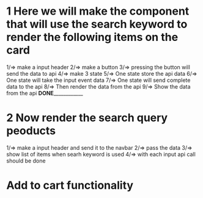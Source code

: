 # 1 Here we will make the component that will use the search keyword to render the following items on the card
1/=>  make a input header
2/=>  make a button
3/=>  pressing the button will send the data to api
4/=>  make 3 state
5/=>  One state store the api data
6/=>  One state will take the input event data
7/=>  One state will send complete data to the api
8/=>  Then render the data from the api
9/=>  Show the data from the api
________DONE____________________
# 2 Now render the search query peoducts
1/=>  make a input header and send it to the navbar
2/=>  pass the data
3/=>  show list of items when searh keyword is used
4/=>  with each input api call should be done
# Add to cart functionality